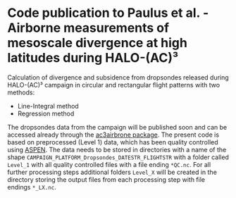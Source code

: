 # Code publication to Paulus et al. - Airborne measurements of mesoscale divergence at high latitudes during HALO-(AC)³

Calculation of divergence and subsidence from dropsondes released during HALO-(AC)³ campaign in circular and rectangular flight patterns with two methods: 

* Line-Integral method
* Regression method

The dropsondes data from the campaign will be published soon and can be accessed already through the [ac3airbrone package](https://github.com/igmk/ac3airborne/). The present code is based on preprocessed (Level 1) data, which has been quality controlled using [ASPEN](https://ncar.github.io/aspendocs/pdf/aspendocs.pdf). The data needs to be stored in directories with a name of the shape `CAMPAIGN_PLATFORM_Dropsondes_DATESTR_FLIGHTSTR` with a folder called `Level_1` with all quality controlled files with a file ending `*QC.nc`. For all further processing steps additional folders `Level_X` will be created in the directory storing the output files from each processing step with file endings `*_LX.nc`.
